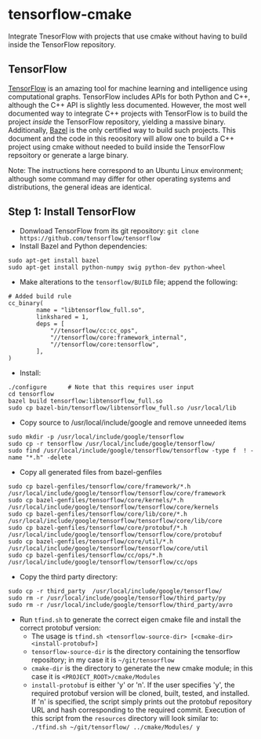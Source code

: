 # tensorflow-cmake
Integrate TnesorFlow with projects that use cmake without having to build inside the TensorFlow repository.

## TensorFlow
[TensorFlow](https://www.tensorflow.org/) is an amazing tool for machine learning and intelligence using computational graphs.
TensorFlow includes APIs for both Python and C++, although the C++ API is slightly less documented.  However, the most well
documented way to integrate C++ projects with TensorFlow is to build the project *inside* the TensorFlow repository, yielding
a massive binary.  Additionally, [Bazel](http://www.bazel.io/) is the only certified way to build such projects. This document
and the code in this reoository will allow one to build a C++ project using cmake without needed to build inside the TensorFlow
repsoitory or generate a large binary.

Note: The instructions here correspond to an Ubuntu Linux environment; although some command may differ for other operating systems and distributions, the general ideas are identical.

## Step 1: Install TensorFlow
- Donwload TensorFlow from its git repository: `git clone https://github.com/tensorflow/tensorflow`
- Install Bazel and Python dependencies: 
```
sudo apt-get install bazel
sudo apt-get install python-numpy swig python-dev python-wheel
```
- Make alterations to the `tensorflow/BUILD` file; append the following:
```
# Added build rule
cc_binary(
        name = "libtensorflow_full.so",
        linkshared = 1,
        deps = [
            "//tensorflow/cc:cc_ops",
            "//tensorflow/core:framework_internal",
            "//tensorflow/core:tensorflow",
        ],
)
```
- Install:
```
./configure      # Note that this requires user input
cd tensorflow
bazel build tensorflow:libtensorflow_full.so
sudo cp bazel-bin/tensorflow/libtensorflow_full.so /usr/local/lib
```
- Copy source to /usr/local/include/google and remove unneeded items
```
sudo mkdir -p /usr/local/include/google/tensorflow
sudo cp -r tensorflow /usr/local/include/google/tensorflow/
sudo find /usr/local/include/google/tensorflow/tensorflow -type f  ! -name "*.h" -delete
```
- Copy all generated files from bazel-genfiles
```
sudo cp bazel-genfiles/tensorflow/core/framework/*.h  /usr/local/include/google/tensorflow/tensorflow/core/framework
sudo cp bazel-genfiles/tensorflow/core/kernels/*.h  /usr/local/include/google/tensorflow/tensorflow/core/kernels
sudo cp bazel-genfiles/tensorflow/core/lib/core/*.h  /usr/local/include/google/tensorflow/tensorflow/core/lib/core
sudo cp bazel-genfiles/tensorflow/core/protobuf/*.h  /usr/local/include/google/tensorflow/tensorflow/core/protobuf
sudo cp bazel-genfiles/tensorflow/core/util/*.h  /usr/local/include/google/tensorflow/tensorflow/core/util
sudo cp bazel-genfiles/tensorflow/cc/ops/*.h  /usr/local/include/google/tensorflow/tensorflow/cc/ops
```
- Copy the third party directory:
```
sudo cp -r third_party  /usr/local/include/google/tensorflow/
sudo rm -r /usr/local/include/google/tensorflow/third_party/py
sudo rm -r /usr/local/include/google/tensorflow/third_party/avro
```
- Run `tfind.sh` to generate the correct eigen cmake file and install the correct protobuf version:
    - The usage is `tfind.sh <tensorflow-source-dir> [<cmake-dir> <install-protobuf>]`
    - `tensorflow-source-dir` is the directory containing the tensorflow repository; in my case it is `~/git/tensorflow`
    - `cmake-dir` is the directory to generate the new cmake module; in this case it is `<PROJECT_ROOT>/cmake/Modules`
    - `install-protobuf` is either 'y' or 'n'. If the user specifies 'y', the required protobuf version will be cloned,
    built, tested, and installed. If 'n' is specified, the script simply prints out the protobuf repository URL and hash 
    corresponding to the required commit.  Execution of this script from the `resources` directory will look similar to:
    `./tfind.sh ~/git/tensorflow/ ../cmake/Modules/ y`
